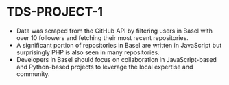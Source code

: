 # TDS-PROJECT-1
- Data was scraped from the GitHub API by filtering users in Basel with over 10 followers and fetching their most recent repositories.
- A significant portion of repositories in Basel are written in JavaScript but surprisingly PHP is also seen in many repositories.
- Developers in Basel should focus on collaboration in JavaScript-based and Python-based projects to leverage the local expertise and community.
